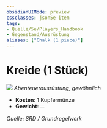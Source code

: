 ```yaml
---
obsidianUIMode: preview
cssclasses: json5e-item
tags:
- Quelle/5e/Players_Handbook
- Gegenstand/Ausrüstung
aliases: ["Chalk (1 piece)"]
---
```

# Kreide (1 Stück)
![](../../../99%20-%20Setup/Files/Bildersammlung/Symbolik/Gegenstände.webp#token)
*Abenteuerausrüstung, gewöhnlich*

- **Kosten**: 1 Kupfermünze
- **Gewicht**: ⏤

*Quelle: SRD / Grundregelwerk*